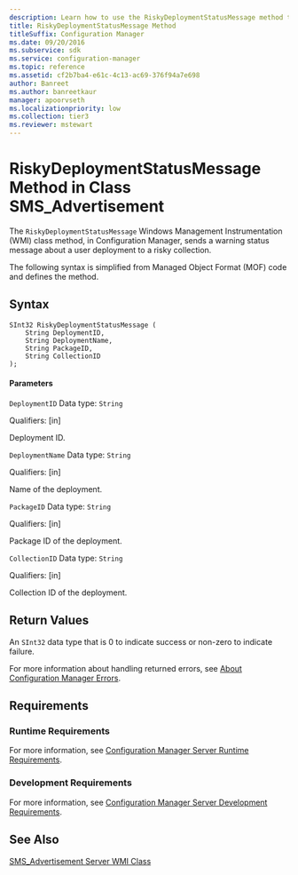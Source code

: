 ```yaml
---
description: Learn how to use the RiskyDeploymentStatusMessage method to send a warning status message about a user deployment to a risky collection.
title: RiskyDeploymentStatusMessage Method
titleSuffix: Configuration Manager
ms.date: 09/20/2016
ms.subservice: sdk
ms.service: configuration-manager
ms.topic: reference
ms.assetid: cf2b7ba4-e61c-4c13-ac69-376f94a7e698
author: Banreet
ms.author: banreetkaur
manager: apoorvseth
ms.localizationpriority: low
ms.collection: tier3
ms.reviewer: mstewart
---
```

# RiskyDeploymentStatusMessage Method in Class SMS_Advertisement
The `RiskyDeploymentStatusMessage` Windows Management Instrumentation (WMI) class method, in Configuration Manager, sends a warning status message about a user deployment to a risky collection.

 The following syntax is simplified from Managed Object Format (MOF) code and defines the method.

## Syntax

```
SInt32 RiskyDeploymentStatusMessage (
    String DeploymentID,
    String DeploymentName,
    String PackageID,
    String CollectionID
);

```

#### Parameters
 `DeploymentID`
 Data type: `String`

 Qualifiers: [in]

 Deployment ID.

 `DeploymentName`
 Data type: `String`

 Qualifiers: [in]

 Name of the deployment.

 `PackageID`
 Data type: `String`

 Qualifiers: [in]

 Package ID of the deployment.

 `CollectionID`
 Data type: `String`

 Qualifiers: [in]

 Collection ID of the deployment.

## Return Values
 An `SInt32` data type that is 0 to indicate success or non-zero to indicate failure.

 For more information about handling returned errors, see [About Configuration Manager Errors](../../../../../develop/core/understand/about-configuration-manager-errors.md).

## Requirements

### Runtime Requirements
 For more information, see [Configuration Manager Server Runtime Requirements](../../../../../develop/core/reqs/server-runtime-requirements.md).

### Development Requirements
 For more information, see [Configuration Manager Server Development Requirements](../../../../../develop/core/reqs/server-development-requirements.md).

## See Also
 [SMS_Advertisement Server WMI Class](../../../../../develop/reference/core/servers/configure/sms_advertisement-server-wmi-class.md)
